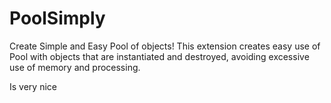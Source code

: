 # PoolSimply
Create Simple and Easy Pool of objects! This extension creates easy use of Pool with objects that are instantiated and destroyed, avoiding excessive use of memory and processing.


Is very nice
